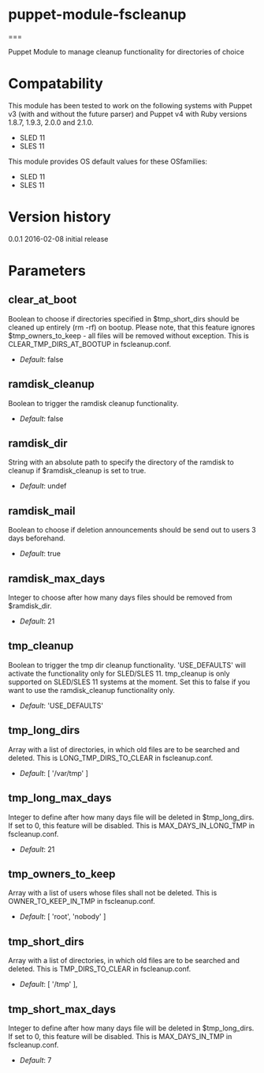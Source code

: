 # puppet-module-fscleanup #
===

Puppet Module to manage cleanup functionality for directories of choice

# Compatability #

This module has been tested to work on the following systems with Puppet v3
(with and without the future parser) and Puppet v4 with Ruby versions 1.8.7,
1.9.3, 2.0.0 and 2.1.0.

 * SLED 11
 * SLES 11


This module provides OS default values for these OSfamilies:

 * SLED 11
 * SLES 11

# Version history #
0.0.1 2016-02-08 initial release


# Parameters #

clear_at_boot
-------------
Boolean to choose if directories specified in $tmp_short_dirs should be cleaned up entirely (rm -rf) on bootup.
Please note, that this feature ignores $tmp_owners_to_keep - all files will be removed without exception.
This is CLEAR_TMP_DIRS_AT_BOOTUP in fscleanup.conf.

- *Default*: false


ramdisk_cleanup
---------------
Boolean to trigger the ramdisk cleanup functionality.

- *Default*: false


ramdisk_dir
-----------
String with an absolute path to specify the directory of the ramdisk to cleanup if $ramdisk_cleanup is set to true.

- *Default*: undef


ramdisk_mail
------------
Boolean to choose if deletion announcements should be send out to users 3 days beforehand.

- *Default*: true


ramdisk_max_days
----------------
Integer to choose after how many days files should be removed from $ramdisk_dir.

- *Default*: 21


tmp_cleanup
-----------
Boolean to trigger the tmp dir cleanup functionality. 'USE_DEFAULTS' will activate the functionality only for SLED/SLES 11.
tmp_cleanup is only supported on SLED/SLES 11 systems at the moment. Set this to false if you want to use the ramdisk_cleanup functionality only.

- *Default*: 'USE_DEFAULTS'


tmp_long_dirs
-------------
Array with a list of directories, in which old files are to be searched and deleted.
This is LONG_TMP_DIRS_TO_CLEAR in fscleanup.conf.

- *Default*: [ '/var/tmp' ]


tmp_long_max_days
-----------------
Integer to define after how many days file will be deleted in $tmp_long_dirs. If set to 0, this feature will be disabled.
This is MAX_DAYS_IN_LONG_TMP in fscleanup.conf.

- *Default*: 21


tmp_owners_to_keep
------------------
Array with a list of users whose files shall not be deleted.
This is OWNER_TO_KEEP_IN_TMP in fscleanup.conf.

- *Default*: [ 'root', 'nobody' ]


tmp_short_dirs
--------------
Array with a list of directories, in which old files are to be searched and deleted.
This is TMP_DIRS_TO_CLEAR in fscleanup.conf.

- *Default*: [ '/tmp' ],


tmp_short_max_days
------------------
Integer to define after how many days file will be deleted in $tmp_long_dirs. If set to 0, this feature will be disabled.
This is MAX_DAYS_IN_TMP in fscleanup.conf.

- *Default*: 7
